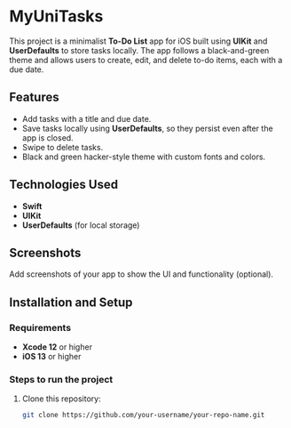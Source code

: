 # MyUniTasks

This project is a minimalist **To-Do List** app for iOS built using **UIKit** and **UserDefaults** to store tasks locally. The app follows a black-and-green theme and allows users to create, edit, and delete to-do items, each with a due date.

## Features
- Add tasks with a title and due date.
- Save tasks locally using **UserDefaults**, so they persist even after the app is closed.
- Swipe to delete tasks.
- Black and green hacker-style theme with custom fonts and colors.

## Technologies Used
- **Swift**
- **UIKit**
- **UserDefaults** (for local storage)

## Screenshots
Add screenshots of your app to show the UI and functionality (optional).

## Installation and Setup

### Requirements
- **Xcode 12** or higher
- **iOS 13** or higher

### Steps to run the project
1. Clone this repository:
   ```bash
   git clone https://github.com/your-username/your-repo-name.git
